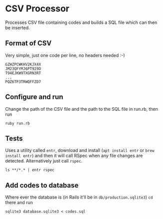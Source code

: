 # CSV Processor
Processes CSV file containing codes and builds a SQL file which can then be inserted.

## Format of CSV
Very simple, just one code per line, no headers needed :-)
```
GZHZPCWKHV2KJX4X
JM23QFYMJ6PT929D
T94EJKW9TXGRN3RT
...
PQZ6TP3TRWQFFZD7
```

## Configure and run
Change the path of the CSV file and the path to the SQL file in run.rb, then run
```
ruby run.rb
```

## Tests
Uses a utility called `entr`, download and install (`apt install entr` or `brew install entr`) and then it will
call RSpec when any file changes are detected. Alternatively just call `rspec`.
```
ls **/*.* | entr rspec
```

## Add codes to database
Where ever the database is (in Rails it'll be in `db/production.sqlite3`) `cd` there and run
```
sqlite3 database.sqlite3 < codes.sql
```
